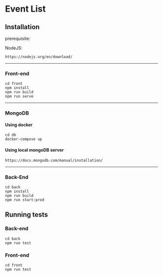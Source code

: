 # Event List

## Installation

prerequisite:

NodeJS:

```
https://nodejs.org/en/download/
```

---

### Front-end

```
cd front
npm install
npm run build
npm run serve
```

---

### MongoDB

#### Using docker

```
cd db
docker-compose up
```

#### Using local mongoDB server

```
https://docs.mongodb.com/manual/installation/
```

---

### Back-End

```
cd back
npm install
npm run build
npm run start:prod
```

## Running tests

### Back-end

```
cd back
npm run test
```

### Front-end

```
cd front
npm run test
```
